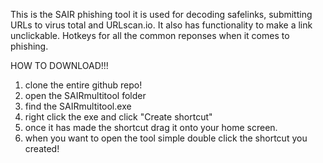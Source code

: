 This is the SAIR phishing tool it is used for decoding safelinks, submitting URLs to virus total and URLscan.io. It also has functionality to make a link unclickable. Hotkeys for all the common reponses when it comes to phishing.

HOW TO DOWNLOAD!!!
1. clone the entire github repo!
2. open the SAIRmultitool folder
3. find the SAIRmultitool.exe
4. right click the exe and click "Create shortcut"
5. once it has made the shortcut drag it onto your home screen.
6. when you want to open the tool simple double click the shortcut you created!